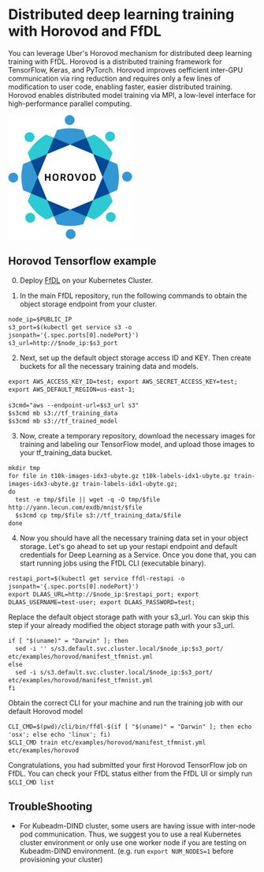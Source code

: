 # Distributed deep learning training with Horovod and FfDL

You can leverage Uber's Horovod mechanism for distributed deep learning training with FfDL. Horovod is a distributed training framework for TensorFlow, Keras, and PyTorch. Horovod improves oefficient inter-GPU communication via ring reduction and requires only a few lines of modification to user code, enabling faster, easier distributed training. Horovod enables distributed model training via MPI, a low-level interface for high-performance parallel computing. 

<img src="../../../docs/images/horovod.png" height="50%" width="50%">

## Horovod Tensorflow example

0. Deploy [FfDL](https://github.com/IBM/FfDL#5-detailed-installation-instructions) on your Kubernetes Cluster.

1. In the main FfDL repository, run the following commands to obtain the object storage endpoint from your cluster.
```shell
node_ip=$PUBLIC_IP
s3_port=$(kubectl get service s3 -o jsonpath='{.spec.ports[0].nodePort}')
s3_url=http://$node_ip:$s3_port
```

2. Next, set up the default object storage access ID and KEY. Then create buckets for all the necessary training data and models.
```shell
export AWS_ACCESS_KEY_ID=test; export AWS_SECRET_ACCESS_KEY=test; export AWS_DEFAULT_REGION=us-east-1;

s3cmd="aws --endpoint-url=$s3_url s3"
$s3cmd mb s3://tf_training_data
$s3cmd mb s3://tf_trained_model
```

3. Now, create a temporary repository, download the necessary images for training and labeling our TensorFlow model, and upload those images
to your tf_training_data bucket.

```shell
mkdir tmp
for file in t10k-images-idx3-ubyte.gz t10k-labels-idx1-ubyte.gz train-images-idx3-ubyte.gz train-labels-idx1-ubyte.gz;
do
  test -e tmp/$file || wget -q -O tmp/$file http://yann.lecun.com/exdb/mnist/$file
  $s3cmd cp tmp/$file s3://tf_training_data/$file
done
```

4. Now you should have all the necessary training data set in your object storage. Let's go ahead to set up your restapi endpoint
and default credentials for Deep Learning as a Service. Once you done that, you can start running jobs using the FfDL CLI (executable
binary).

```shell
restapi_port=$(kubectl get service ffdl-restapi -o jsonpath='{.spec.ports[0].nodePort}')
export DLAAS_URL=http://$node_ip:$restapi_port; export DLAAS_USERNAME=test-user; export DLAAS_PASSWORD=test;
```

Replace the default object storage path with your s3_url. You can skip this step if your already modified the object storage path with your s3_url.
```shell
if [ "$(uname)" = "Darwin" ]; then
  sed -i '' s/s3.default.svc.cluster.local/$node_ip:$s3_port/ etc/examples/horovod/manifest_tfmnist.yml
else
  sed -i s/s3.default.svc.cluster.local/$node_ip:$s3_port/ etc/examples/horovod/manifest_tfmnist.yml
fi
```

Obtain the correct CLI for your machine and run the training job with our default Horovod model
```shell
CLI_CMD=$(pwd)/cli/bin/ffdl-$(if [ "$(uname)" = "Darwin" ]; then echo 'osx'; else echo 'linux'; fi)
$CLI_CMD train etc/examples/horovod/manifest_tfmnist.yml etc/examples/horovod
```

Congratulations, you had submitted your first Horovod TensorFlow job on FfDL. You can check your FfDL status either from the FfDL UI or simply run `$CLI_CMD list`

## TroubleShooting

* For Kubeadm-DIND cluster, some users are having issue with inter-node pod communication. Thus, we suggest you to use a real Kubernetes cluster environment or only use one worker node if you are testing on Kubeadm-DIND environment. (e.g. run `export NUM_NODES=1` before provisioning your cluster)
